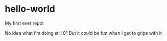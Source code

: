 # hello-world
My first ever repo!

No idea what i'm doing still 01
But it could be fun when i get to grips with it
